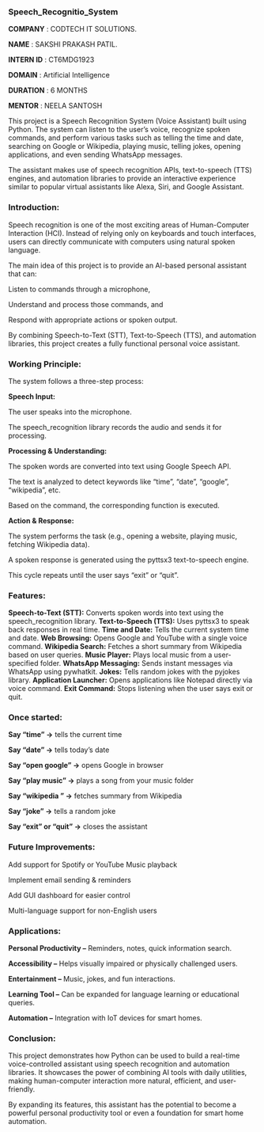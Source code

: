 ### Speech_Recognitio_System

**COMPANY** : CODTECH IT SOLUTIONS.

**NAME** : SAKSHI PRAKASH PATIL.

**INTERN ID** : CT6MDG1923

**DOMAIN** : Artificial Intelligence

**DURATION** : 6 MONTHS

**MENTOR** : NEELA SANTOSH


This project is a Speech Recognition System (Voice Assistant) built using Python.
The system can listen to the user’s voice, recognize spoken commands, and perform various tasks such as telling the time and date, searching on Google or Wikipedia, playing music, telling jokes, opening applications, and even sending WhatsApp messages.

The assistant makes use of speech recognition APIs, text-to-speech (TTS) engines, and automation libraries to provide an interactive experience similar to popular virtual assistants like Alexa, Siri, and Google Assistant.

### Introduction:

Speech recognition is one of the most exciting areas of Human-Computer Interaction (HCI). Instead of relying only on keyboards and touch interfaces, users can directly communicate with computers using natural spoken language.

The main idea of this project is to provide an AI-based personal assistant that can:

Listen to commands through a microphone,

Understand and process those commands, and

Respond with appropriate actions or spoken output.

By combining Speech-to-Text (STT), Text-to-Speech (TTS), and automation libraries, this project creates a fully functional personal voice assistant.

### Working Principle:

The system follows a three-step process:

**Speech Input:**

The user speaks into the microphone.

The speech_recognition library records the audio and sends it for processing.

**Processing & Understanding:**

The spoken words are converted into text using Google Speech API.

The text is analyzed to detect keywords like “time”, “date”, “google”, “wikipedia”, etc.

Based on the command, the corresponding function is executed.

**Action & Response:**

The system performs the task (e.g., opening a website, playing music, fetching Wikipedia data).

A spoken response is generated using the pyttsx3 text-to-speech engine.

This cycle repeats until the user says “exit” or “quit”.

### Features:
**Speech-to-Text (STT):** Converts spoken words into text using the speech_recognition library.
**Text-to-Speech (TTS):** Uses pyttsx3 to speak back responses in real time.
**Time and Date:** Tells the current system time and date.
**Web Browsing:** Opens Google and YouTube with a single voice command.
**Wikipedia Search:** Fetches a short summary from Wikipedia based on user queries.
**Music Player:** Plays local music from a user-specified folder.
**WhatsApp Messaging:** Sends instant messages via WhatsApp using pywhatkit.
**Jokes:** Tells random jokes with the pyjokes library.
**Application Launcher:** Opens applications like Notepad directly via voice command.
**Exit Command:** Stops listening when the user says exit or quit.

### Once started:

**Say “time” →** tells the current time

**Say “date” →** tells today’s date

**Say “open google” →** opens Google in browser

**Say “play music” →** plays a song from your music folder

**Say “wikipedia <topic>” →** fetches summary from Wikipedia

**Say “joke” →** tells a random joke

**Say “exit” or “quit” →** closes the assistant

### Future Improvements:

Add support for Spotify or YouTube Music playback

Implement email sending & reminders

Add GUI dashboard for easier control

Multi-language support for non-English users

### Applications:

**Personal Productivity –** Reminders, notes, quick information search.

**Accessibility –** Helps visually impaired or physically challenged users.

**Entertainment –** Music, jokes, and fun interactions.

**Learning Tool –** Can be expanded for language learning or educational queries.

**Automation –** Integration with IoT devices for smart homes.

### Conclusion:

This project demonstrates how Python can be used to build a real-time voice-controlled assistant using speech recognition and automation libraries.
It showcases the power of combining AI tools with daily utilities, making human-computer interaction more natural, efficient, and user-friendly.

By expanding its features, this assistant has the potential to become a powerful personal productivity tool or even a foundation for smart home automation.

